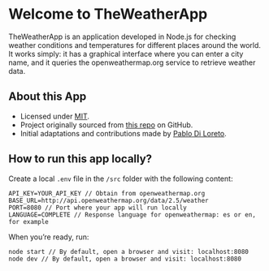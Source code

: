 # Welcome to TheWeatherApp
TheWeatherApp is an application developed in Node.js for checking weather conditions and temperatures for different places around the world. It works simply: it has a graphical interface where you can enter a city name, and it queries the openweathermap.org service to retrieve weather data.

## About this App
* Licensed under [MIT](https://opensource.org/licenses/MIT).
* Project originally sourced from [this repo](https://github.com/bmorelli25/simple-nodejs-weather-app) on GitHub.
* Initial adaptations and contributions made by [Pablo Di Loreto](https://pablodiloreto.com/).

## How to run this app locally?

Create a local `.env` file in the `/src` folder with the following content:

```
API_KEY=YOUR_API_KEY // Obtain from openweathermap.org 
BASE_URL=http://api.openweathermap.org/data/2.5/weather 
PORT=8080 // Port where your app will run locally 
LANGUAGE=COMPLETE // Response language for openweathermap: es or en, for example
```
When you’re ready, run:

```
node start // By default, open a browser and visit: localhost:8080
node dev // By default, open a browser and visit: localhost:8080
```

